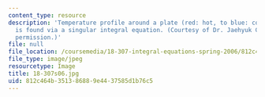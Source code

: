 ```yaml
---
content_type: resource
description: 'Temperature profile around a plate (red: hot, to blue: cold), which
  is found via a singular integral equation. (Courtesy of Dr. Jaehyuk Choi. Used with
  permission.)'
file: null
file_location: /coursemedia/18-307-integral-equations-spring-2006/812c464b351386889e4437585d1b76c5_18-307s06.jpg
file_type: image/jpeg
resourcetype: Image
title: 18-307s06.jpg
uid: 812c464b-3513-8688-9e44-37585d1b76c5
---
```

